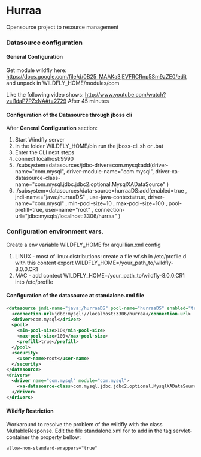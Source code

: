 # Hurraa

Opensource project to resource management

### Datasource configuration

#### General Configuration

Get module wildfly here: https://docs.google.com/file/d/0B25_MAAKa3jEVFRCRnp5Sm9zZE0/edit 
and unpack in WILDFLY_HOME/modules/com

Like the following video shows: http://www.youtube.com/watch?v=l1daP7PZxNA#t=2729 After 45 minutes

#### Configuration of the Datasource through jboss cli

After **General Configuration** section: 

1. Start Windfly server
2. In the folder WILDFLY_HOME/bin run the jboss-cli.sh or .bat
3. Enter the CLI next steps
4. connect localhost:9990
5. ./subsystem=datasources/jdbc-driver=com.mysql:add(driver-name="com.mysql", driver-module-name="com.mysql", driver-xa-datasource-class-name="com.mysql.jdbc.jdbc2.optional.MysqlXADataSource" )
6. ./subsystem=datasources/data-source=hurraaDS:add(enabled=true , jndi-name="java:/hurraaDS" , use-java-context=true, driver-name="com.mysql" , min-pool-size=10 , max-pool-size=100 , pool-prefill=true, user-name="root" , connection-url="jdbc:mysql://localhost:3306/hurraa" )

### Configuration environment vars.
Create a env variable WILDFLY_HOME for arquillian.xml config

1. LINUX - most of linux distributions: create a file wf.sh in /etc/profile.d with this content export WILDFLY_HOME=/your_path_to/wildfly-8.0.0.CR1
2. MAC - add contect WILDFLY_HOME=/your_path_to/wildfly-8.0.0.CR1 into /etc/profile



#### Configuration of the datasource at standalone.xml file

```xml
<datasource jndi-name="java:/hurraaDS" pool-name="hurraaDS" enabled="true" use-java-context="true">
  <connection-url>jdbc:mysql://localhost:3306/hurraa</connection-url>
  <driver>com.mysql</driver>
  <pool>
    <min-pool-size>10</min-pool-size>
    <max-pool-size>100</max-pool-size>
    <prefill>true</prefill>
  </pool>
  <security>
    <user-name>root</user-name>
  </security>
</datasource>
<drivers>
  <driver name="com.mysql" module="com.mysql">
    <xa-datasource-class>com.mysql.jdbc.jdbc2.optional.MysqlXADataSource</xa-datasource-class>
  </driver>
</drivers>
```
#### Wildfly Restriction
Workaround to resolve the problem of the wildfly with the class MultableResponse. Edit the file standalone.xml for to add in the tag servlet-container the property bellow:
```xml
allow-non-standard-wrappers="true"
```
